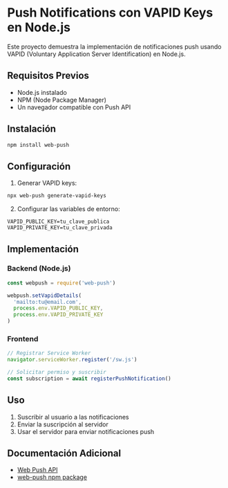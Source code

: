 # Push Notifications con VAPID Keys en Node.js

Este proyecto demuestra la implementación de notificaciones push usando VAPID (Voluntary Application Server Identification) en Node.js.

## Requisitos Previos

- Node.js instalado
- NPM (Node Package Manager)
- Un navegador compatible con Push API

## Instalación

```bash
npm install web-push
```

## Configuración

1. Generar VAPID keys:

```bash
npx web-push generate-vapid-keys
```

2. Configurar las variables de entorno:

```env
VAPID_PUBLIC_KEY=tu_clave_publica
VAPID_PRIVATE_KEY=tu_clave_privada
```

## Implementación

### Backend (Node.js)

```javascript
const webpush = require('web-push')

webpush.setVapidDetails(
  'mailto:tu@email.com',
  process.env.VAPID_PUBLIC_KEY,
  process.env.VAPID_PRIVATE_KEY
)
```

### Frontend

```javascript
// Registrar Service Worker
navigator.serviceWorker.register('/sw.js')

// Solicitar permiso y suscribir
const subscription = await registerPushNotification()
```

## Uso

1. Suscribir al usuario a las notificaciones
2. Enviar la suscripción al servidor
3. Usar el servidor para enviar notificaciones push

## Documentación Adicional

- [Web Push API](https://developer.mozilla.org/en-US/docs/Web/API/Push_API)
- [web-push npm package](https://www.npmjs.com/package/web-push)
